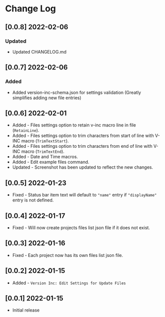 # Change Log
<!--
## [Unreleased]
### Added
- "activationEvents" now set to "workspaceContains:package.json"
  (Extension will only load if package.json exists)
- Use package.json displayName: "value" for status bar button text setting
  (Uses name: "value" otherwise)
- "menus", "commandPalette", "command", "when": "workspaceHasPackageJSON" to manifest
  (Commands will now only appear when package.json exists)
- Screenshots of before and after version increment on one of the example files
### Changed
- Now uses "name" value from manifest for status bar button text (Use displayName value option added to settings)
### Deprecated
### Removed
### Fixed
- The "description" keys for "InsertBefore" and "InsertAfter" in `version-inc-schema.json` were reversed
- Pick command from status bar button was not working properly
- Version-inc menu commands now only show when workspace has manifest file (package.json)
- Version decrement now displays appropiate pick options
### Security
### Updated 
-->

<!-- ## [v-inc] ${YEAR4}-${MONTHNUMBER}-${DATE} -->

## [0.0.8] 2022-02-06
### Updated 
- Updated CHANGELOG.md

## [0.0.7] 2022-02-06
### Added
- Added version-inc-schema.json for settings validation (Greatly simplifies adding new file entries)

## [0.0.6] 2022-02-01
- Added - Files settings option to retain v-inc macro line in file (`RetainLine`).
- Added - Files settings option to trim characters from start of line with V-INC macro (`TrimTextStart`).
- Added - Files settings option to trim characters from end of line with V-INC macro (`TrimTextEnd`).
- Added - Date and Time macros.
- Added - Edit example files command.
- Updated - Screenshot has been updated to reflect the new changes.

## [0.0.5] 2022-01-23
- Fixed - Status bar item text will default to `"name"` entry if `"displayName"` entry is not defined.

## [0.0.4] 2022-01-17
- Fixed - Will now create projects files list json file if it does not exist.

## [0.0.3] 2022-01-16
- Fixed - Each project now has its own files list json file.

## [0.0.2] 2022-01-15
- Added - `Version Inc: Edit Settings for Update Files`

## [0.0.1] 2022-01-15

- Initial release